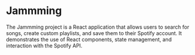 # Jammming
The Jammming project is a React application that allows users to search for songs, create custom playlists, and save them to their Spotify account. It demonstrates the use of React components, state management, and interaction with the Spotify API.
